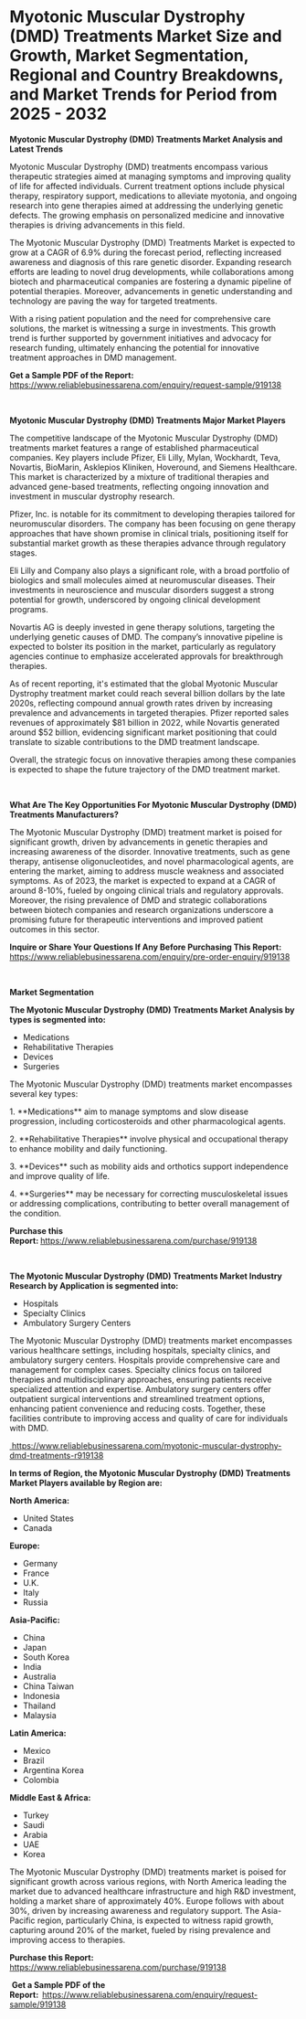 <p><h1>Myotonic Muscular Dystrophy (DMD) Treatments Market Size and Growth, Market Segmentation, Regional and Country Breakdowns, and Market Trends for Period from 2025 -  2032</h1></p><p><strong>Myotonic Muscular Dystrophy (DMD) Treatments Market Analysis and Latest Trends</strong></p>
<p><p>Myotonic Muscular Dystrophy (DMD) treatments encompass various therapeutic strategies aimed at managing symptoms and improving quality of life for affected individuals. Current treatment options include physical therapy, respiratory support, medications to alleviate myotonia, and ongoing research into gene therapies aimed at addressing the underlying genetic defects. The growing emphasis on personalized medicine and innovative therapies is driving advancements in this field.</p><p>The Myotonic Muscular Dystrophy (DMD) Treatments Market is expected to grow at a CAGR of 6.9% during the forecast period, reflecting increased awareness and diagnosis of this rare genetic disorder. Expanding research efforts are leading to novel drug developments, while collaborations among biotech and pharmaceutical companies are fostering a dynamic pipeline of potential therapies. Moreover, advancements in genetic understanding and technology are paving the way for targeted treatments. </p><p>With a rising patient population and the need for comprehensive care solutions, the market is witnessing a surge in investments. This growth trend is further supported by government initiatives and advocacy for research funding, ultimately enhancing the potential for innovative treatment approaches in DMD management.</p></p>
<p><strong>Get a Sample PDF of the Report:&nbsp;</strong> <a href="https://www.reliablebusinessarena.com/enquiry/request-sample/919138?utm_campaign=3535&utm_medium=2&utm_source=Github&utm_content=ia&utm_term=13042025&utm_id=myotonic-muscular-dystrophy-dmd-treatments">https://www.reliablebusinessarena.com/enquiry/request-sample/919138</a></p>
<p>&nbsp;</p>
<p><strong>Myotonic Muscular Dystrophy (DMD) Treatments Major Market Players</strong></p>
<p><p>The competitive landscape of the Myotonic Muscular Dystrophy (DMD) treatments market features a range of established pharmaceutical companies. Key players include Pfizer, Eli Lilly, Mylan, Wockhardt, Teva, Novartis, BioMarin, Asklepios Kliniken, Hoveround, and Siemens Healthcare. This market is characterized by a mixture of traditional therapies and advanced gene-based treatments, reflecting ongoing innovation and investment in muscular dystrophy research.</p><p>Pfizer, Inc. is notable for its commitment to developing therapies tailored for neuromuscular disorders. The company has been focusing on gene therapy approaches that have shown promise in clinical trials, positioning itself for substantial market growth as these therapies advance through regulatory stages.</p><p>Eli Lilly and Company also plays a significant role, with a broad portfolio of biologics and small molecules aimed at neuromuscular diseases. Their investments in neuroscience and muscular disorders suggest a strong potential for growth, underscored by ongoing clinical development programs.</p><p>Novartis AG is deeply invested in gene therapy solutions, targeting the underlying genetic causes of DMD. The company’s innovative pipeline is expected to bolster its position in the market, particularly as regulatory agencies continue to emphasize accelerated approvals for breakthrough therapies.</p><p>As of recent reporting, it's estimated that the global Myotonic Muscular Dystrophy treatment market could reach several billion dollars by the late 2020s, reflecting compound annual growth rates driven by increasing prevalence and advancements in targeted therapies. Pfizer reported sales revenues of approximately $81 billion in 2022, while Novartis generated around $52 billion, evidencing significant market positioning that could translate to sizable contributions to the DMD treatment landscape. </p><p>Overall, the strategic focus on innovative therapies among these companies is expected to shape the future trajectory of the DMD treatment market.</p></p>
<p>&nbsp;</p>
<p><strong>What Are The Key Opportunities For Myotonic Muscular Dystrophy (DMD) Treatments Manufacturers?</strong></p>
<p><p>The Myotonic Muscular Dystrophy (DMD) treatment market is poised for significant growth, driven by advancements in genetic therapies and increasing awareness of the disorder. Innovative treatments, such as gene therapy, antisense oligonucleotides, and novel pharmacological agents, are entering the market, aiming to address muscle weakness and associated symptoms. As of 2023, the market is expected to expand at a CAGR of around 8-10%, fueled by ongoing clinical trials and regulatory approvals. Moreover, the rising prevalence of DMD and strategic collaborations between biotech companies and research organizations underscore a promising future for therapeutic interventions and improved patient outcomes in this sector.</p></p>
<p><strong>Inquire or Share Your Questions If Any Before Purchasing This Report:</strong> <a href="https://www.reliablebusinessarena.com/enquiry/pre-order-enquiry/919138?utm_campaign=3535&utm_medium=2&utm_source=Github&utm_content=ia&utm_term=13042025&utm_id=myotonic-muscular-dystrophy-dmd-treatments">https://www.reliablebusinessarena.com/enquiry/pre-order-enquiry/919138</a></p>
<p>&nbsp;</p>
<p><strong>Market Segmentation</strong></p>
<p><strong>The Myotonic Muscular Dystrophy (DMD) Treatments Market Analysis by types is segmented into:</strong></p>
<p><ul><li>Medications</li><li>Rehabilitative Therapies</li><li>Devices</li><li>Surgeries</li></ul></p>
<p><p>The Myotonic Muscular Dystrophy (DMD) treatments market encompasses several key types: </p><p>1. **Medications** aim to manage symptoms and slow disease progression, including corticosteroids and other pharmacological agents.</p><p>2. **Rehabilitative Therapies** involve physical and occupational therapy to enhance mobility and daily functioning.</p><p>3. **Devices** such as mobility aids and orthotics support independence and improve quality of life.</p><p>4. **Surgeries** may be necessary for correcting musculoskeletal issues or addressing complications, contributing to better overall management of the condition.</p></p>
<p><strong>Purchase this Report:&nbsp;</strong><a href="https://www.reliablebusinessarena.com/purchase/919138?utm_campaign=3535&utm_medium=2&utm_source=Github&utm_content=ia&utm_term=13042025&utm_id=myotonic-muscular-dystrophy-dmd-treatments">https://www.reliablebusinessarena.com/purchase/919138</a></p>
<p>&nbsp;</p>
<p><strong>The Myotonic Muscular Dystrophy (DMD) Treatments Market Industry Research by Application is segmented into:</strong></p>
<p><ul><li>Hospitals</li><li>Specialty Clinics</li><li>Ambulatory Surgery Centers</li></ul></p>
<p><p>The Myotonic Muscular Dystrophy (DMD) treatments market encompasses various healthcare settings, including hospitals, specialty clinics, and ambulatory surgery centers. Hospitals provide comprehensive care and management for complex cases. Specialty clinics focus on tailored therapies and multidisciplinary approaches, ensuring patients receive specialized attention and expertise. Ambulatory surgery centers offer outpatient surgical interventions and streamlined treatment options, enhancing patient convenience and reducing costs. Together, these facilities contribute to improving access and quality of care for individuals with DMD.</p></p>
<p><a href="https://www.reliablebusinessarena.com/myotonic-muscular-dystrophy-dmd-treatments-r919138?utm_campaign=3535&utm_medium=2&utm_source=Github&utm_content=ia&utm_term=13042025&utm_id=myotonic-muscular-dystrophy-dmd-treatments">&nbsp;https://www.reliablebusinessarena.com/myotonic-muscular-dystrophy-dmd-treatments-r919138</a></p>
<p><strong>In terms of Region, the Myotonic Muscular Dystrophy (DMD) Treatments Market Players available by Region are:</strong></p>
<p>
    <p> <strong> North America: </strong>
        <ul>
            <li>United States</li>
            <li>Canada</li>
        </ul>
        </p> 
    <p> <strong> Europe: </strong>
        <ul>
            <li>Germany</li>
            <li>France</li>
            <li>U.K.</li>
            <li>Italy</li>
            <li>Russia</li>
        </ul>
        </p> 
    <p> <strong> Asia-Pacific: </strong>
        <ul>
            <li>China</li>
            <li>Japan</li>
            <li>South Korea</li>
            <li>India</li>
            <li>Australia</li>
            <li>China Taiwan</li>
            <li>Indonesia</li>
            <li>Thailand</li>
            <li>Malaysia</li>
        </ul>
        </p> 
    <p> <strong> Latin America: </strong>
        <ul>
            <li>Mexico</li>
            <li>Brazil</li>
            <li>Argentina Korea</li>
            <li>Colombia</li>
        </ul>
        </p> 
    <p> <strong> Middle East & Africa: </strong>
        <ul>
            <li>Turkey</li>
            <li>Saudi</li>
            <li>Arabia</li>
            <li>UAE</li>
            <li>Korea</li>
        </ul>
    </p>
    </p>
<p><p>The Myotonic Muscular Dystrophy (DMD) treatments market is poised for significant growth across various regions, with North America leading the market due to advanced healthcare infrastructure and high R&D investment, holding a market share of approximately 40%. Europe follows with about 30%, driven by increasing awareness and regulatory support. The Asia-Pacific region, particularly China, is expected to witness rapid growth, capturing around 20% of the market, fueled by rising prevalence and improving access to therapies.</p></p>
<p><strong>Purchase this Report: </strong><a href="https://www.reliablebusinessarena.com/purchase/919138?utm_campaign=3535&utm_medium=2&utm_source=Github&utm_content=ia&utm_term=13042025&utm_id=myotonic-muscular-dystrophy-dmd-treatments">https://www.reliablebusinessarena.com/purchase/919138</a></p>
<p>&nbsp;<strong>Get a Sample PDF of the Report:&nbsp;&nbsp;</strong><a href="https://www.reliablebusinessarena.com/enquiry/request-sample/919138?utm_campaign=3535&utm_medium=2&utm_source=Github&utm_content=ia&utm_term=13042025&utm_id=myotonic-muscular-dystrophy-dmd-treatments">https://www.reliablebusinessarena.com/enquiry/request-sample/919138</a></p>
<p><strong></strong></p>
<p><p></p><p></p><p></p></p>